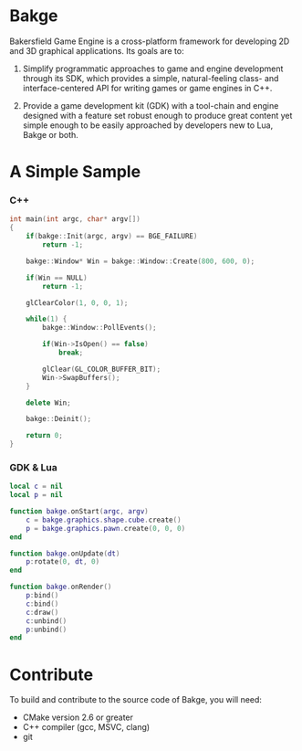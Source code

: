 Bakge
=====

Bakersfield Game Engine is a cross-platform framework for developing 2D and 3D graphical applications. Its goals are to:

1) Simplify programmatic approaches to game and engine development through its SDK, which provides a simple, natural-feeling class- and interface-centered API for writing games or game engines in C++.

2) Provide a game development kit (GDK) with a tool-chain and engine designed with a feature set robust enough to produce great content yet simple enough to be easily approached by developers new to Lua, Bakge or both.


A Simple Sample
===============

### C++

```cpp
int main(int argc, char* argv[])
{
    if(bakge::Init(argc, argv) == BGE_FAILURE)
        return -1;

    bakge::Window* Win = bakge::Window::Create(800, 600, 0);

    if(Win == NULL)
        return -1;

    glClearColor(1, 0, 0, 1);

    while(1) {
        bakge::Window::PollEvents();

        if(Win->IsOpen() == false)
            break;

        glClear(GL_COLOR_BUFFER_BIT);
        Win->SwapBuffers();
    }

    delete Win;

    bakge::Deinit();

    return 0;
}
```

### GDK & Lua
```lua
local c = nil
local p = nil

function bakge.onStart(argc, argv)
    c = bakge.graphics.shape.cube.create()
    p = bakge.graphics.pawn.create(0, 0, 0)
end

function bakge.onUpdate(dt)
    p:rotate(0, dt, 0)
end

function bakge.onRender()
    p:bind()
    c:bind()
    c:draw()
    c:unbind()
    p:unbind()
end
```


Contribute
==========

To build and contribute to the source code of Bakge, you will need:

 - CMake version 2.6 or greater
 - C++ compiler (gcc, MSVC, clang)
 - git
